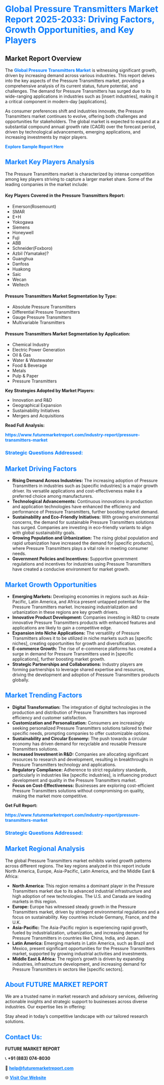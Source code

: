 <h1 style="color: #007BFF;">Global Pressure Transmitters Market Report 2025-2033: Driving Factors, Growth Opportunities, and Key Players</h1>

<section id="overview">
<h2>Market Report Overview</h2>
<p>The <a href="https://www.futuremarketreport.com/industry-report/pressure-transmitters-market" style="color: #007BFF; text-decoration: none;"><strong>Global Pressure Transmitters Market</strong></a> is witnessing significant growth, driven by increasing demand across various industries. This report delves into the key aspects of the Pressure Transmitters market, providing a comprehensive analysis of its current status, future potential, and challenges. The demand for Pressure Transmitters has surged due to its wide-ranging applications in industries such as [insert industries], making it a critical component in modern-day [applications].</p>
<p>As consumer preferences shift and industries innovate, the Pressure Transmitters market continues to evolve, offering both challenges and opportunities for stakeholders. The global market is expected to expand at a substantial compound annual growth rate (CAGR) over the forecast period, driven by technological advancements, emerging applications, and increasing investments by major players.</p>
</section>

<section id="overview">
<p><a href="https://www.futuremarketreport.com/request-sample/reportId=128010" style="color: #007BFF; text-decoration: none;"><strong>Explore Sample Report Here</strong></a></p>
</section>

<section id="key-players">
<h2 style="color: #007BFF;">Market Key Players Analysis</h2>
<p>The Pressure Transmitters market is characterized by intense competition among key players striving to capture a larger market share. Some of the leading companies in the market include:</p>
<h4>Key Players Covered in the Pressure Transmitters Report:</h4>
<ul><li>Emerson(Rosemount)</li><li>SMAR</li><li>E+H</li><li>Yokogawa</li><li>Siemens</li><li>Honeywell</li><li>Fuji</li><li>ABB</li><li>Schneider(Foxboro)</li><li>Azbil (Yamatake)?</li><li>Guanghua</li><li>Danfoss</li><li>Huakong</li><li>Saic</li><li>Wecan</li><li>Weltech</li></ul>
<h4>Pressure Transmitters Market Segmentation by Type:</h4>
<ul><li>Absolute Pressure Transmitters</li><li>Differential Pressure Transmitters</li><li>Gauge Pressure Transmitters</li><li>Multivariable Transmitters</li></ul>

<h4>Pressure Transmitters Market Segmentation by Application:</h4>
<ul><li>Chemical Industry</li><li>Electric Power Generation</li><li>Oil &amp; Gas</li><li>Water &amp; Wastewater</li><li>Food &amp; Beverage</li><li>Metals</li><li>Pulp &amp; Paper</li><li>Pressure Transmitters</li></ul>
<p><strong>Key Strategies Adopted by Market Players:</strong></p>
<ul>
<li>Innovation and R&D</li>
<li>Geographical Expansion</li>
<li>Sustainability Initiatives</li>
<li>Mergers and Acquisitions</li>
</ul>
</section>

<section>
<p><strong>Read Full Analysis: </strong></p><a href="https://www.futuremarketreport.com/industry-report/pressure-transmitters-market" style="color: #007BFF; text-decoration: none;"><strong>https://www.futuremarketreport.com/industry-report/pressure-transmitters-market</strong></a>
<h3 style="color: #007BFF;">Strategic Questions Addressed:</h3>
</section>

<section id="driving-factors">
<h2 style="color: #007BFF;">Market Driving Factors</h2>
<ul>
<li><strong>Rising Demand Across Industries:</strong> The increasing adoption of Pressure Transmitters in industries such as [specific industries] is a major growth driver. Its versatile applications and cost-effectiveness make it a preferred choice among manufacturers.</li>
<li><strong>Technological Advancements:</strong> Continuous innovations in production and application technologies have enhanced the efficiency and performance of Pressure Transmitters, further boosting market demand.</li>
<li><strong>Sustainability and Eco-Friendly Initiatives:</strong> With growing environmental concerns, the demand for sustainable Pressure Transmitters solutions has surged. Companies are investing in eco-friendly variants to align with global sustainability goals.</li>
<li><strong>Growing Population and Urbanization:</strong> The rising global population and rapid urbanization have increased the demand for [specific products], where Pressure Transmitters plays a vital role in meeting consumer needs.</li>
<li><strong>Government Policies and Incentives:</strong> Supportive government regulations and incentives for industries using Pressure Transmitters have created a conducive environment for market growth.</li>
</ul>
</section>

<section id="growth-opportunities">
<h2 style="color: #007BFF;">Market Growth Opportunities</h2>
<ul>
<li><strong>Emerging Markets:</strong> Developing economies in regions such as Asia-Pacific, Latin America, and Africa present untapped potential for the Pressure Transmitters market. Increasing industrialization and urbanization in these regions are key growth drivers.</li>
<li><strong>Innovative Product Development:</strong> Companies investing in R&D to create innovative Pressure Transmitters products with enhanced features and applications are likely to gain a competitive edge.</li>
<li><strong>Expansion into Niche Applications:</strong> The versatility of Pressure Transmitters allows it to be utilized in niche markets such as [specific niches], creating opportunities for growth and diversification.</li>
<li><strong>E-commerce Growth:</strong> The rise of e-commerce platforms has created a surge in demand for Pressure Transmitters used in [specific applications], further boosting market growth.</li>
<li><strong>Strategic Partnerships and Collaborations:</strong> Industry players are forming partnerships to leverage shared expertise and resources, driving the development and adoption of Pressure Transmitters products globally.</li>
</ul>
</section>

<section id="trending-factors">
<h2 style="color: #007BFF;">Market Trending Factors</h2>
<ul>
<li><strong>Digital Transformation:</strong> The integration of digital technologies in the production and distribution of Pressure Transmitters has improved efficiency and customer satisfaction.</li>
<li><strong>Customization and Personalization:</strong> Consumers are increasingly seeking personalized Pressure Transmitters solutions tailored to their specific needs, prompting companies to offer customizable options.</li>
<li><strong>Sustainability and Circular Economy:</strong> The push towards a circular economy has driven demand for recyclable and reusable Pressure Transmitters solutions.</li>
<li><strong>Increased Investment in R&D:</strong> Companies are allocating significant resources to research and development, resulting in breakthroughs in Pressure Transmitters technology and applications.</li>
<li><strong>Regulatory Compliance:</strong> Adherence to strict regulatory standards, particularly in industries like [specific industries], is influencing product development and quality in the Pressure Transmitters market.</li>
<li><strong>Focus on Cost-Effectiveness:</strong> Businesses are exploring cost-efficient Pressure Transmitters solutions without compromising on quality, making the market more competitive.</li>
</ul>
</section>

<section>
<p><strong>Get Full Report: </strong></p><a href="https://www.futuremarketreport.com/industry-report/pressure-transmitters-market" style="color: #007BFF; text-decoration: none;"><strong>https://www.futuremarketreport.com/industry-report/pressure-transmitters-market</strong></a>
<h3 style="color: #007BFF;">Strategic Questions Addressed:</h3>
</section>


<section id="regional-analysis">
<h2 style="color: #007BFF;">Market Regional Analysis</h2>
<p>The global Pressure Transmitters market exhibits varied growth patterns across different regions. The key regions analyzed in this report include North America, Europe, Asia-Pacific, Latin America, and the Middle East & Africa:</p>
<ul>
<li><strong>North America:</strong> This region remains a dominant player in the Pressure Transmitters market due to its advanced industrial infrastructure and high adoption of new technologies. The U.S. and Canada are leading markets in this region.</li>
<li><strong>Europe:</strong> Europe has witnessed steady growth in the Pressure Transmitters market, driven by stringent environmental regulations and a focus on sustainability. Key countries include Germany, France, and the U.K.</li>
<li><strong>Asia-Pacific:</strong> The Asia-Pacific region is experiencing rapid growth, fueled by industrialization, urbanization, and increasing demand for Pressure Transmitters in countries like China, India, and Japan.</li>
<li><strong>Latin America:</strong> Emerging markets in Latin America, such as Brazil and Mexico, present significant opportunities for the Pressure Transmitters market, supported by growing industrial activities and investments.</li>
<li><strong>Middle East & Africa:</strong> The region’s growth is driven by expanding industries, infrastructure development, and increasing demand for Pressure Transmitters in sectors like [specific sectors].</li>
</ul>
</section>

<footer>
<h2 style="color: #007BFF;">About FUTURE MARKET REPORT</h2>
<p>We are a trusted name in market research and advisory services, delivering actionable insights and strategic support to businesses across diverse industries. Our expertise lies in offering:</p>

<p>Stay ahead in today’s competitive landscape with our tailored research solutions.</p>

<h2 style="color: #007BFF;">Contact Us:</h2>
<p><strong>FUTURE MARKET REPORT</strong></p>
<p>📞 <strong>+91 (883) 074-8030</strong></p>
<p>📧 <strong><a href="mailto:help@futuremarketreport.com" style="color: #007BFF;">help@futuremarketreport.com</a></strong></p>
<p>🌐 <strong><a href="https://www.futuremarketreport.com/" style="color: #007BFF;">Visit Our Website</a></strong></p>
</footer>